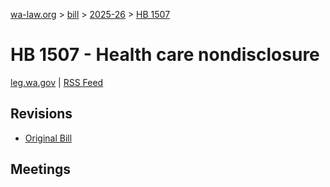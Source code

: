 [wa-law.org](/) > [bill](/bill/) > [2025-26](/bill/2025-26/) > [HB 1507](/bill/2025-26/hb/1507/)

# HB 1507 - Health care nondisclosure
[leg.wa.gov](https://app.leg.wa.gov/billsummary?BillNumber=1507&Year=2025&Initiative=false) | [RSS Feed](./rss.xml)

## Revisions
* [Original Bill](1/)

## Meetings